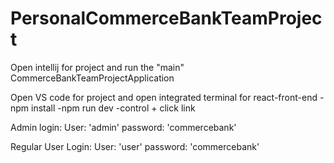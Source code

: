# PersonalCommerceBankTeamProject

Open intellij for project and run the "main" CommerceBankTeamProjectApplication

Open VS code for project and open integrated terminal for react-front-end
    -npm install 
    -npm run dev
    -control + click link

Admin login:
User: 'admin'
password: 'commercebank'

Regular User Login:
User: 'user'
password: 'commercebank'

